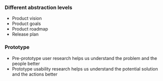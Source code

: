 ### Different abstraction levels

- Product vision
- Product goals
- Product roadmap
- Release plan

### Prototype

- Pre-prototype user research helps us understand the problem and the people better
- Prototype usability research helps us understand the potential solution and the actions better 